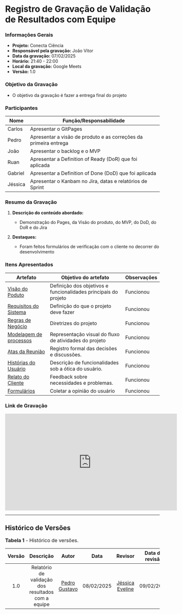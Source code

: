 # Registro de Gravação de Validação de Resultados com Equipe

### **Informações Gerais**
- **Projeto:** Conecta Ciência
- **Responsável pela gravação:** João Vitor
- **Data da gravação:** 07/02/2025
- **Horário:** 21:40 - 22:00
- **Local da gravação:** Google Meets
- **Versão:** 1.0

### **Objetivo da Gravação**
- O objetivo da gravação é fazer a entrega final do projeto

### **Participantes**
| Nome            | Função/Responsabilidade          |
|------------------|----------------------------------|
| Carlos        | Apresentar o GitPages    |
| Pedro        |    Apresentar a visão de produto e as correções da primeira entrega   |
| João        | Apresentar o backlog e o MVP      |
| Ruan        | Apresentar a Definition of Ready (DoR) que foi aplicada     |
| Gabriel       | Apresentar a Definition of Done (DoD) que foi aplicada      |
| Jéssica       | Apresentar o Kanbam no Jira, datas e relatórios de Sprint  |

### **Resumo da Gravação**
1. **Descrição do conteúdo abordado:**
   - Demonstração do Pages, da Visão do produto, do MVP, do DoD, do DoR e do Jira

2. **Destaques:**
   - Foram feitos formulários de verificação com o cliente no decorrer do desenvolvimento

### **Itens Apresentados**
| Artefato | Objetivo do artefato                    | Observações                          |
|----------------------|-----------------------------|-----------------------|
| [Visão do Poduto](https://github.com/FGA-REQ/2024.2-6EspiasDemais/blob/Docs/docs/Tarefas/VisaoProduto.md)            | Definição dos objetivos e funcionalidades principais do projeto       | Funcionou |
| [Requisitos do Sistema](https://github.com/FGA-REQ/2024.2-6EspiasDemais/blob/Docs/docs/Tarefas/RequisitosSistema.md)            | Definição do que o projeto deve fazer          | Funcionou |
| [Regras de Negócio](https://github.com/FGA-REQ/2024.2-6EspiasDemais/blob/Docs/docs/Tarefas/RegrasNegocio.md)            | Diretrizes do projeto         | Funcionou |
| [Modelagem de processos](https://github.com/FGA-REQ/2024.2-6EspiasDemais/blob/Docs/docs/Tarefas/ModelagemDeProcessos.md)            | Representação visual do fluxo de atividades do projeto          | Funcionou |
| [Atas da Reunião](https://github.com/FGA-REQ/2024.2-6EspiasDemais/tree/Docs/docs/atas-reuniao)           | Registro formal das decisões e discussões.         | Funcionou |
| [Histórias do Usuário](https://github.com/FGA-REQ/2024.2-6EspiasDemais/tree/Docs/docs/user-stories)            | Descrição de funcionalidades sob a ótica do usuário.          | Funcionou |
| [Relato do Cliente](https://github.com/FGA-REQ/2024.2-6EspiasDemais/tree/Docs/docs/relato-cliente)            |  Feedback sobre necessidades e problemas.          | Funcionou |
| [Formulários](https://github.com/FGA-REQ/2024.2-6EspiasDemais/tree/Docs/docs/relato-cliente)          | Coletar a opinião do usuário         | Funcionou |

### Link de Gravação
<iframe 
    width="560" 
    height="315" 
    src="https://www.youtube.com/embed/Y4GmZzU7C-k" 
    title="Gravação do Projeto" 
    frameborder="0" 
    allow="accelerometer; autoplay; clipboard-write; encrypted-media; gyroscope; picture-in-picture" 
    allowfullscreen>
</iframe>

---

## Histórico de Versões

<font size="3"><p style="text-align: left">**Tabela 1** - Histórico de versões.</p></font>

| Versão |    Descrição     |                     Autor                      |    Data    |                       Revisor                        | Data de revisão |
| :----: | :--------------: | :--------------------------------------------: | :--------: | :--------------------------------------------------: | :-------------: |
|  1.0   | Relatório de validação dos resultados com a equipe | [Pedro Gustavo](https://github.com/PedroGusta) | 08/02/2025 | [Jéssica Eveline](https://github.com/xzxjesse) | 09/02/2025 |
